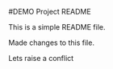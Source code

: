 #DEMO Project README

This is a simple README file.

Made changes to this file.

Lets raise a conflict
